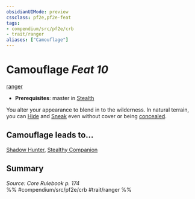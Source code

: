 ```yaml
---
obsidianUIMode: preview
cssclass: pf2e,pf2e-feat
tags:
- compendium/src/pf2e/crb
- trait/ranger
aliases: ["Camouflage"]
---
```

# Camouflage  *Feat 10*  
[ranger](../../Rules/traits/ranger.md)  

- **Prerequisites**: master in [Stealth](../skills.md#Stealth)

You alter your appearance to blend in to the wilderness. In natural terrain, you can [Hide](../../Rules/actions/hide.md) and [Sneak](../../Rules/actions/sneak.md) even without cover or being [concealed](../../Rules/conditions.md#Concealed).

## Camouflage leads to...

[Shadow Hunter](shadow-hunter.md), [Stealthy Companion](stealthy-companion.md)

## Summary

*Source: Core Rulebook p. 174*  
%% #compendium/src/pf2e/crb #trait/ranger %%